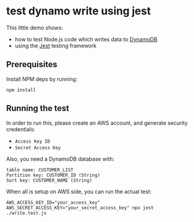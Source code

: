 # test dynamo write using jest

This little demo shows:

- how to test Node.js code which writes data to [DynamoDB](https://aws.amazon.com/dynamodb/)
- using the [Jest](https://jestjs.io/) testing framework

## Prerequisites

Install NPM deps by running:

```shell
npm install
```

## Running the test

In order to run this, please create an AWS account, and generate security credentials:

- `Access Key ID`
- `Secret Access Key`

Also, you need a DynamoDB database with:

```text
table name: CUSTOMER_LIST
Partition key: CUSTOMER_ID (String)
Sort key: CUSTOMER_NAME (String)
```

When all is setup on AWS side, you can run the actual test:

```shell
AWS_ACCESS_KEY_ID="your_access_key" AWS_SECRET_ACCESS_KEY="your_secret_access_key" npx jest ./write.test.js
```
